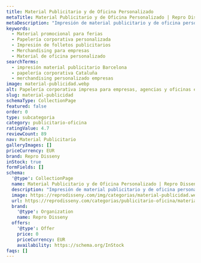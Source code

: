 ```yaml
---
title: Material Publicitario y de Oficina Personalizado
metaTitle: Material Publicitario y de Oficina Personalizado | Repro Disseny
metaDescription: "Impresión de material publicitario y de oficina personalizado: carpetas, blocs, talonarios, flyers, trípticos y papelería corporativa. Soluciones para empresas en Barcelona."
keywords:
  - Material promocional para ferias
  - Papelería corporativa personalizada
  - Impresión de folletos publicitarios
  - Merchandising para empresas
  - Material de oficina personalizado
searchTerms:
  - impresión material publicitario Barcelona
  - papelería corporativa Cataluña
  - merchandising personalizado empresas
image: material-publicidad.webp
alt: Papelería corporativa impresa para empresas, agencias y oficinas en Barcelona
slug: material-publicidad
schemaType: CollectionPage
featured: false
order: 0
type: subcategoria
category: publicitario-oficina
ratingValue: 4.7
reviewCount: 89
nav: Material Publicitario
galleryImages: []
priceCurrency: EUR
brand: Repro Disseny
inStock: true
formFields: []
schema:
  '@type': CollectionPage
  name: Material Publicitario y de Oficina Personalizado | Repro Disseny
  description: "Impresión de material publicitario y de oficina personalizado: carpetas, blocs, talonarios, flyers, trípticos y papelería corporativa. Soluciones para empresas en Barcelona y Cataluña."
  image: https://reprodisseny.com/img/categorias/material-publicidad.webp
  url: https://reprodisseny.com/categorias/publicitario-oficina/material-publicidad
  brand:
    '@type': Organization
    name: Repro Disseny
  offers:
    '@type': Offer
    price: 0
    priceCurrency: EUR
    availability: https://schema.org/InStock
faqs: []
---
```

